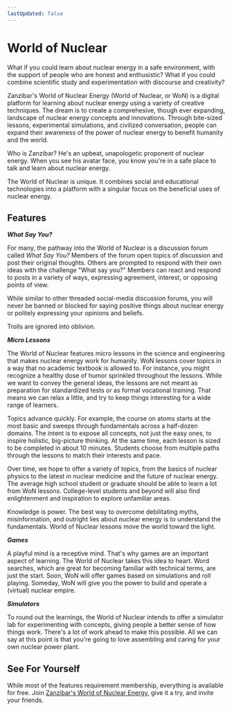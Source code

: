```yaml
---
lastUpdated: false
---
```


# World of Nuclear

What if you could learn about nuclear energy in a safe environment, with the support of people who are honest and enthusistic? What if you could combine scientific study and experimentation with discourse and creativity?

Zanzibar's World of Nuclear Energy (World of Nuclear, or WoN) is a digital platform for learning about nuclear energy using a variety of creative techniques. The dream is to create a comprehesive, though ever expanding, landscape of nuclear energy concepts and innovations. Through bite-sized lessons, experimental simulations, and civilized conversation, people can expand their awareness of the power of nuclear energy to benefit humanity and the world.

Who is Zanzibar? He's an upbeat, unapologetic proponent of nuclear energy. When you see his avatar face, you know you're in a safe place to talk and learn about nuclear energy.

The World of Nuclear is unique. It combines social and educational technologies into a platform with a singular focus on the beneficial uses of nuclear energy.

## Features

**_What Say You?_**

For many, the pathway into the World of Nuclear is a discussion forum called _What Say You?_ Members of the forum open topics of discussion and post their original thoughts. Others are prompted to respond with their own ideas with the challenge "What say you?" Members can react and respond to posts in a variety of ways, expressing agreement, interest, or opposing points of view.

While similar to other threaded social-media discussion forums, you will never be banned or blocked for saying positive things about nuclear energy or politely expressing your opinions and beliefs.

Trolls are ignored into oblivion.

**_Micro Lessons_**

The World of Nuclear features micro lessons in the science and engineering that makes nuclear energy work for humanity. WoN lessons cover topics in a way that no academic textbook is allowed to. For instance, you might recognize a healthy dose of humor sprinkled throughout the lessons. While we want to convey the general ideas, the lessons are not meant as preparation for standardized tests or as formal vocational training. That means we can relax a little, and try to keep things interesting for a wide range of learners.

Topics advance quickly. For example, the course on atoms starts at the most basic and sweeps through fundamentals across a half-dozen domains. The intent is to expose all concepts, not just the easy ones, to inspire holistic, big-picture thinking. At the same time, each lesson is sized to be completed in about 10 minutes. Students choose from multiple paths through the lessons to match their interests and pace.

Over time, we hope to offer a variety of topics, from the basics of nuclear physics to the latest in nuclear medicine and the future of nuclear energy. The average high school student or graduate should be able to learn a lot from WoN lessons. College-level students and beyond will also find enlightenment and inspiration to explore unfamiliar areas.

Knowledge is power. The best way to overcome debilitating myths, misinformation, and outright lies about nuclear energy is to understand the fundamentals. World of Nuclear lessons move the world toward the light.

**_Games_**

A playful mind is a receptive mind. That's why games are an important aspect of learning. The World of Nuclear takes this idea to heart. Word searches, which are great for becoming familiar with technical terms, are just the start. Soon, WoN will offer games based on simulations and roll playing. Someday, WoN will give you the power to build and operate a (virtual) nuclear empire.

**_Simulators_**

To round out the learnings, the World of Nuclear intends to offer a simulator lab for experimenting with concepts, giving people a better sense of how things work. There's a lot of work ahead to make this possible. All we can say at this point is that you're going to love assembling and caring for your own nuclear power plant.

## See For Yourself

While most of the features requirement membership, everything is available for free. Join [Zanzibar's World of Nuclear Energy](https://worldofnuclear.com), give it a try, and invite your friends.
